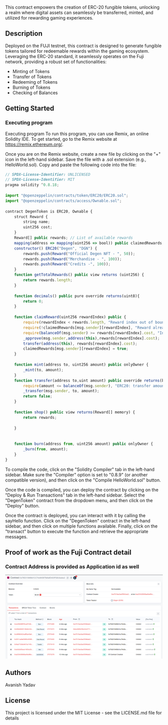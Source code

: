 This contract empowers the creation of ERC-20 fungible tokens, unlocking a realm where digital assets can seamlessly be transferred, minted, and utilized for rewarding gaming experiences.

## Description

Deployed on the FUJI testnet, this contract is designed to generate fungible tokens tailored for redeemable rewards within the gaming ecosystem. Leveraging the ERC-20 standard, it seamlessly operates on the Fuji network, providing a robust set of functionalities:

- Minting of Tokens
- Transfer of Tokens
- Redeeming of Tokens
- Burning of Tokens
- Checking of Balances

## Getting Started

### Executing program

Executing program To run this program, you can use Remix, an online Solidity IDE. To get started, go to the Remix website at https://remix.ethereum.org/.

Once you are on the Remix website, create a new file by clicking on the "+" icon in the left-hand sidebar. Save the file with a .sol extension (e.g., HelloWorld.sol). Copy and paste the following code into the file:

```javascript
// SPDX-License-Identifier: UNLICENSED
// SPDX-License-Identifier: MIT
pragma solidity ^0.8.18;

import "@openzeppelin/contracts/token/ERC20/ERC20.sol";
import "@openzeppelin/contracts/access/Ownable.sol";

contract DegenToken is ERC20, Ownable {
    struct Reward {
        string name;
        uint256 cost;
    }
    Reward[] public rewards; // List of available rewards
    mapping(address => mapping(uint256 => bool)) public claimedRewards;
    constructor() ERC20("Degen", "DGN") {
        rewards.push(Reward("Official Degen NFT - ", 50));
        rewards.push(Reward("Merchandise - ", 100));
        rewards.push(Reward("Credits -", 100));
    }
    function getTotalRewards() public view returns (uint256) {
        return rewards.length;
    }

    function decimals() public pure override returns(uint8){
        return 0;
    }

    function claimReward(uint256 rewardIndex) public {
        require(rewardIndex < rewards.length, "Reward index out of bounds");
        require(!claimedRewards[msg.sender][rewardIndex], "Reward already claimed");
        require(balanceOf(msg.sender) >= rewards[rewardIndex].cost, "Insufficient tokens");
        _approve(msg.sender,address(this),rewards[rewardIndex].cost);
        transfer(address(this), rewards[rewardIndex].cost);
        claimedRewards[msg.sender][rewardIndex] = true;
    }

    function mint(address to, uint256 amount) public onlyOwner {
        _mint(to, amount);
    }
    function transfer(address to,uint amount) public override returns(bool){
        require(amount <= balanceOf(msg.sender), "ERC20: transfer amount exceeds balance");
        _transfer(msg.sender, to, amount);
        return false;
    }

    function shop() public view returns(Reward[] memory) {
        return rewards;

    }


    function burn(address from, uint256 amount) public onlyOwner {
        _burn(from, amount);
    }
}
```

To compile the code, click on the "Solidity Compiler" tab in the left-hand sidebar. Make sure the "Compiler" option is set to "0.8.9" (or another compatible version), and then click on the "Compile HelloWorld.sol" button.

Once the code is compiled, you can deploy the contract by clicking on the "Deploy & Run Transactions" tab in the left-hand sidebar. Select the "DegenToken" contract from the dropdown menu, and then click on the "Deploy" button.

Once the contract is deployed, you can interact with it by calling the sayHello function. Click on the "DegenToken" contract in the left-hand sidebar, and then click on multiple functions available. Finally, click on the "transact" button to execute the function and retrieve the appropriate messages.

## Proof of work as the Fuji Contract detail

### Contract Address is provided as Application id as well

![Alt text](Screenshot1.png)

## Authors

Avanish Yadav

## License

This project is licensed under the MIT License - see the LICENSE.md file for details
